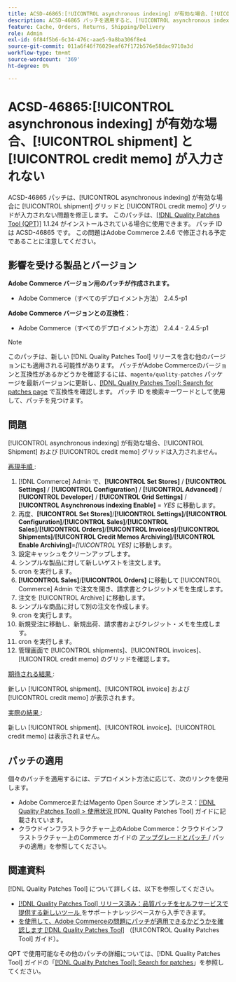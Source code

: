 ```yaml
---
title: ACSD-46865:[!UICONTROL asynchronous indexing] が有効な場合、[!UICONTROL shipment] と [!UICONTROL credit memo] が入力されない
description: ACSD-46865 パッチを適用すると、[!UICONTROL asynchronous indexing] が有効になっているときに [!UICONTROL shipment] と [!UICONTROL credit memo] のグリッドが入力されないAdobe Commerceの問題を修正できます。
feature: Cache, Orders, Returns, Shipping/Delivery
role: Admin
exl-id: 6f84f5b6-6c34-476c-aae5-9a8ba306f8e4
source-git-commit: 011a6f46f76029eaf67f172b576e58dac9710a3d
workflow-type: tm+mt
source-wordcount: '369'
ht-degree: 0%

---
```


# ACSD-46865:[!UICONTROL asynchronous indexing] が有効な場合、[!UICONTROL shipment] と [!UICONTROL credit memo] が入力されない

ACSD-46865 パッチは、[!UICONTROL asynchronous indexing] が有効な場合に [!UICONTROL shipment] グリッドと [!UICONTROL credit memo] グリッドが入力されない問題を修正します。 このパッチは、[[!DNL Quality Patches Tool (QPT)]](https://experienceleague.adobe.com/en/docs/commerce-operations/tools/quality-patches-tool/quality-patches-tool-to-self-serve-quality-patches) 1.1.24 がインストールされている場合に使用できます。 パッチ ID は ACSD-46865 です。 この問題はAdobe Commerce 2.4.6 で修正される予定であることに注意してください。

## 影響を受ける製品とバージョン

**Adobe Commerce バージョン用のパッチが作成されます。**

* Adobe Commerce（すべてのデプロイメント方法） 2.4.5-p1

**Adobe Commerce バージョンとの互換性：**

* Adobe Commerce（すべてのデプロイメント方法） 2.4.4 - 2.4.5-p1

>[!NOTE]
>
>このパッチは、新しい [!DNL Quality Patches Tool] リリースを含む他のバージョンにも適用される可能性があります。 パッチがAdobe Commerceのバージョンと互換性があるかどうかを確認するには、`magento/quality-patches` パッケージを最新バージョンに更新し、[[!DNL Quality Patches Tool]: Search for patches page](https://experienceleague.adobe.com/tools/commerce-quality-patches/index.html) で互換性を確認します。 パッチ ID を検索キーワードとして使用して、パッチを見つけます。

## 問題

[!UICONTROL asynchronous indexing] が有効な場合、[!UICONTROL Shipment] および [!UICONTROL credit memo] グリッドは入力されません。

<u> 再現手順 </u>:

1. [!DNL Commerce] Admin で、**[!UICONTROL Set Stores]** / **[!UICONTROL Settings]** / **[!UICONTROL Configuration]** / **[!UICONTROL Advanced]** / **[!UICONTROL Developer]** / **[!UICONTROL Grid Settings]** / **[!UICONTROL Asynchronous indexing Enable]** = *YES* に移動します。
2. 再度、**[!UICONTROL Set Stores]**/**[!UICONTROL Settings]**/**[!UICONTROL Configuration]**/**[!UICONTROL Sales]**/**[!UICONTROL Sales]**/**[!UICONTROL Orders]**/**[!UICONTROL Invoices]**/**[!UICONTROL Shipments]**/**[!UICONTROL Credit Memos Archiving]**/**[!UICONTROL Enable Archiving]**=*[!UICONTROL YES]* に移動します。
3. 設定キャッシュをクリーンアップします。
4. シンプルな製品に対して新しいゲストを注文します。
5. cron を実行します。
6. **[!UICONTROL Sales]**/**[!UICONTROL Orders]** に移動して [!UICONTROL Commerce] Admin で注文を開き、請求書とクレジットメモを生成します。
7. 注文を [!UICONTROL Archive] に移動します。
8. シンプルな商品に対して別の注文を作成します。
9. cron を実行します。
10. 新規受注に移動し、新規出荷、請求書およびクレジット・メモを生成します。
11. cron を実行します。
12. 管理画面で [!UICONTROL shipments]、[!UICONTROL invoices]、[!UICONTROL credit memo] のグリッドを確認します。

<u> 期待される結果 </u>:

新しい [!UICONTROL shipment]、[!UICONTROL invoice] および [!UICONTROL credit memo] が表示されます。

<u> 実際の結果 </u>:

新しい [!UICONTROL shipment]、[!UICONTROL invoice]、[!UICONTROL credit memo] は表示されません。

## パッチの適用

個々のパッチを適用するには、デプロイメント方法に応じて、次のリンクを使用します。

* Adobe CommerceまたはMagento Open Source オンプレミス：[[!DNL Quality Patches Tool] > 使用状況 ](/help/tools/quality-patches-tool/usage.md) [!DNL Quality Patches Tool] ガイドに記載されています。
* クラウドインフラストラクチャー上のAdobe Commerce：クラウドインフラストラクチャー上のCommerce ガイドの [ アップグレードとパッチ ](https://experienceleague.adobe.com/docs/commerce-cloud-service/user-guide/develop/upgrade/apply-patches.html)/ パッチの適用」を参照してください。

## 関連資料

[!DNL Quality Patches Tool] について詳しくは、以下を参照してください。

* [[!DNL Quality Patches Tool]  リリース済み：品質パッチをセルフサービスで提供する新しいツール ](https://experienceleague.adobe.com/en/docs/commerce-operations/tools/quality-patches-tool/quality-patches-tool-to-self-serve-quality-patches) をサポートナレッジベースから入手できます。
* [ を使用して、Adobe Commerceの問題にパッチが適用できるかどうかを確認します  [!DNL Quality Patches Tool]](/help/tools/quality-patches-tool/patches-available-in-qpt/check-patch-for-magento-issue-with-magento-quality-patches.md) （[!UICONTROL Quality Patches Tool] ガイド）。


QPT で使用可能なその他のパッチの詳細については、[!DNL Quality Patches Tool] ガイドの「[[!DNL Quality Patches Tool]: Search for patches](https://experienceleague.adobe.com/tools/commerce-quality-patches/index.html)」を参照してください。

